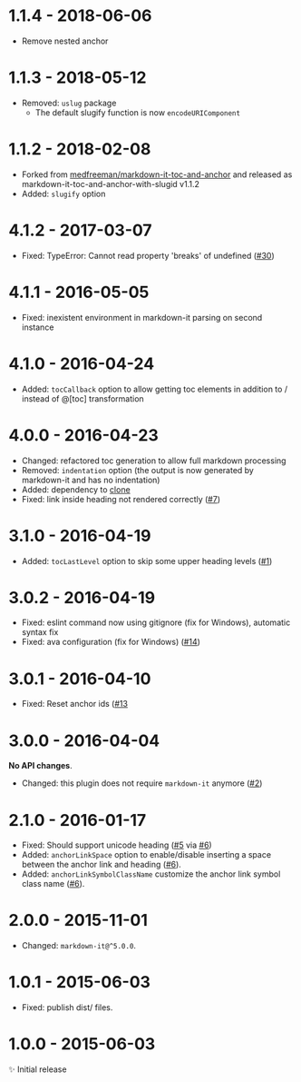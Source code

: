 # 1.1.4 - 2018-06-06

- Remove nested anchor

# 1.1.3 - 2018-05-12

- Removed: `uslug` package
  - The default slugify function is now `encodeURIComponent`

# 1.1.2 - 2018-02-08

- Forked from [medfreeman/markdown-it-toc-and-anchor](https://github.com/medfreeman/markdown-it-toc-and-anchor) and released as markdown-it-toc-and-anchor-with-slugid v1.1.2 
- Added: ``slugify`` option

# 4.1.2 - 2017-03-07

- Fixed: TypeError: Cannot read property 'breaks' of undefined
  ([#30](https://github.com/medfreeman/markdown-it-toc-and-anchor/issues/30))

# 4.1.1 - 2016-05-05

- Fixed: inexistent environment in markdown-it parsing on second instance

# 4.1.0 - 2016-04-24

- Added: ``tocCallback`` option to allow getting toc elements in addition to / instead of @[toc] transformation

# 4.0.0 - 2016-04-23

- Changed: refactored toc generation to allow full markdown processing
- Removed: ``indentation`` option (the output is now generated by markdown-it and has no indentation)
- Added:   dependency to [clone](https://www.npmjs.com/package/clone)
- Fixed:   link inside heading not rendered correctly
  ([#7](https://github.com/medfreeman/markdown-it-toc-and-anchor/issues/7))

# 3.1.0 - 2016-04-19

- Added: ``tocLastLevel`` option to skip some upper heading levels
  ([#1](https://github.com/medfreeman/markdown-it-toc-and-anchor/issues/1))

# 3.0.2 - 2016-04-19

- Fixed: eslint command now using gitignore (fix for Windows), automatic syntax fix
- Fixed: ava configuration (fix for Windows)
  ([#14](https://github.com/medfreeman/markdown-it-toc-and-anchor/issues/14))

# 3.0.1 - 2016-04-10

- Fixed: Reset anchor ids
  ([#13]((https://github.com/medfreeman/markdown-it-toc-and-anchor/issues/13))

# 3.0.0 - 2016-04-04

**No API changes**.

- Changed: this plugin does not require ``markdown-it`` anymore
  ([#2](https://github.com/medfreeman/markdown-it-toc-and-anchor/issues/2))

# 2.1.0 - 2016-01-17

- Fixed: Should support unicode heading
  ([#5](https://github.com/medfreeman/markdown-it-toc-and-anchor/issues/5)
  via [#6](https://github.com/medfreeman/markdown-it-toc-and-anchor/pull/6))
- Added: ``anchorLinkSpace`` option to enable/disable inserting a space between
  the anchor link and heading
  ([#6](https://github.com/medfreeman/markdown-it-toc-and-anchor/pull/6)).
- Added: ``anchorLinkSymbolClassName`` customize the anchor link symbol class
  name
  ([#6](https://github.com/medfreeman/markdown-it-toc-and-anchor/pull/6)).

# 2.0.0 - 2015-11-01

- Changed: `markdown-it@^5.0.0`.

# 1.0.1 - 2015-06-03

- Fixed: publish dist/ files.

# 1.0.0 - 2015-06-03

✨ Initial release
